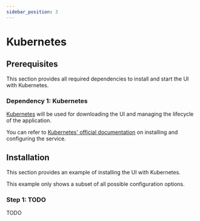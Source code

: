 ```yaml
---
sidebar_position: 3
---
```

# Kubernetes

## Prerequisites

This section provides all required dependencies to install and start the UI with Kubernetes.

### Dependency 1: Kubernetes

[Kubernetes](https://kubernetes.io/) will be used for downloading the UI and managing the lifecycle of the application.

You can refer to [Kubernetes' official documentation](https://kubernetes.io/docs/setup/) on installing and configuring the service.

## Installation

This section provides an example of installing the UI with Kubernetes.

This example only shows a subset of all possible configuration options.

### Step 1: TODO

TODO